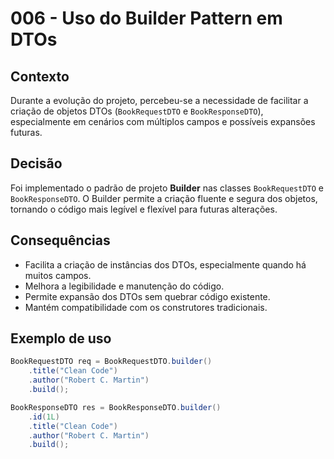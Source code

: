 # 006 - Uso do Builder Pattern em DTOs

## Contexto

Durante a evolução do projeto, percebeu-se a necessidade de facilitar a criação de objetos DTOs (`BookRequestDTO` e `BookResponseDTO`), especialmente em cenários com múltiplos campos e possíveis expansões futuras.

## Decisão

Foi implementado o padrão de projeto **Builder** nas classes `BookRequestDTO` e `BookResponseDTO`. O Builder permite a criação fluente e segura dos objetos, tornando o código mais legível e flexível para futuras alterações.

## Consequências

- Facilita a criação de instâncias dos DTOs, especialmente quando há muitos campos.
- Melhora a legibilidade e manutenção do código.
- Permite expansão dos DTOs sem quebrar código existente.
- Mantém compatibilidade com os construtores tradicionais.

## Exemplo de uso

```java
BookRequestDTO req = BookRequestDTO.builder()
    .title("Clean Code")
    .author("Robert C. Martin")
    .build();

BookResponseDTO res = BookResponseDTO.builder()
    .id(1L)
    .title("Clean Code")
    .author("Robert C. Martin")
    .build();
``` 